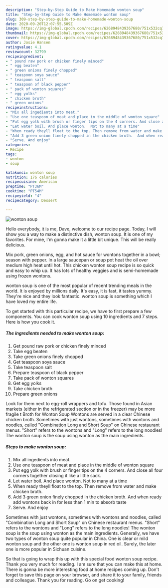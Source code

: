 ```yaml
---
description: "Step-by-Step Guide to Make Homemade wonton soup"
title: "Step-by-Step Guide to Make Homemade wonton soup"
slug: 309-step-by-step-guide-to-make-homemade-wonton-soup
date: 2020-09-20T12:07:55.509Z
image: https://img-global.cpcdn.com/recipes/6268948439367680/751x532cq70/wonton-soup-recipe-main-photo.jpg
thumbnail: https://img-global.cpcdn.com/recipes/6268948439367680/751x532cq70/wonton-soup-recipe-main-photo.jpg
cover: https://img-global.cpcdn.com/recipes/6268948439367680/751x532cq70/wonton-soup-recipe-main-photo.jpg
author: Josie Hansen
ratingvalue: 4.1
reviewcount: 32799
recipeingredient:
- " pound raw pork or chicken finely minced"
- " egg beaten"
- " green onions finely chopped"
- " teaspoon soya sauce"
- " teaspoon salt"
- " teaspoon of black pepper"
- " pack of wonton squares"
- " egg yolks"
- " chicken broth"
- " green onions"
recipeinstructions:
- "Mix all ingedients into meat."
- "Use one teaspoon of meat and place in the middle of wonton square"
- "Put egg yolk with brush or finger tips on the 4 corners. And close all four corners together closing it like a little sack."
- "Let water boil. And place wonton.  Not to many at a time"
- "When ready theyll float to the top. Then remove from water and make chicken broth."
- "Add 3 green onion finely chopped in the chicken broth.  And when ready add wontons back in for less than 1 min to absorb taste"
- "Serve. And enjoy"
categories:
- Recipe
tags:
- wonton
- soup

katakunci: wonton soup 
nutrition: 176 calories
recipecuisine: American
preptime: "PT36M"
cooktime: "PT54M"
recipeyield: "4"
recipecategory: Dessert

---
```



![wonton soup](https://img-global.cpcdn.com/recipes/6268948439367680/751x532cq70/wonton-soup-recipe-main-photo.jpg)

Hello everybody, it is me, Dave, welcome to our recipe page. Today, I will show you a way to make a distinctive dish, wonton soup. It is one of my favorites. For mine, I'm gonna make it a little bit unique. This will be really delicious.

Mix pork, green onions, egg, and hot sauce for wontons together in a bowl; season with pepper. In a large saucepan or soup pot heat the oil over medium high heat until hot. This chicken wonton soup recipe is so quick and easy to whip up. It has lots of healthy veggies and is semi-homemade using frozen wontons.

wonton soup is one of the most popular of recent trending meals in the world. It is enjoyed by millions daily. It's easy, it is fast, it tastes yummy. They're nice and they look fantastic. wonton soup is something which I have loved my entire life.


To get started with this particular recipe, we have to first prepare a few components. You can cook wonton soup using 10 ingredients and 7 steps. Here is how you cook it.

<!--inarticleads1-->

##### The ingredients needed to make wonton soup:

1. Get  pound raw pork or chicken finely minced
1. Take  egg beaten
1. Take  green onions finely chopped
1. Get  teaspoon soya sauce
1. Take  teaspoon salt
1. Prepare  teaspoon of black pepper
1. Take  pack of wonton squares
1. Get  egg yolks
1. Take  chicken broth
1. Prepare  green onions


Look for them next to egg-roll wrappers and tofu. Those found in Asian markets (either in the refrigerated section or in the freezer) may be more fragile t Broth for Wonton Soup Wontons are served in a clear Chinese chicken broth. Sometimes with just wontons, sometimes with wontons and noodles, called &#34;Combination Long and Short Soup&#34; on Chinese restaurant menus. &#34;Short&#34; refers to the wontons and &#34;Long&#34; refers to the long noodles! The wonton soup is the soup using wonton as the main ingredients. 

<!--inarticleads2-->

##### Steps to make wonton soup:

1. Mix all ingedients into meat.
1. Use one teaspoon of meat and place in the middle of wonton square
1. Put egg yolk with brush or finger tips on the 4 corners. And close all four corners together closing it like a little sack.
1. Let water boil. And place wonton.  Not to many at a time
1. When ready theyll float to the top. Then remove from water and make chicken broth.
1. Add 3 green onion finely chopped in the chicken broth.  And when ready add wontons back in for less than 1 min to absorb taste
1. Serve. And enjoy


Sometimes with just wontons, sometimes with wontons and noodles, called &#34;Combination Long and Short Soup&#34; on Chinese restaurant menus. &#34;Short&#34; refers to the wontons and &#34;Long&#34; refers to the long noodles! The wonton soup is the soup using wonton as the main ingredients. Generally, we have two types of wonton soup quite popular in China. One is clear or mild wonton soup and the other one is wonton soup in red oil. Surely, the later one is more popular in Sichuan cuisine. 

So that is going to wrap this up with this special food wonton soup recipe. Thank you very much for reading. I am sure that you can make this at home. There is gonna be more interesting food at home recipes coming up. Don't forget to save this page on your browser, and share it to your family, friends and colleague. Thank you for reading. Go on get cooking!
